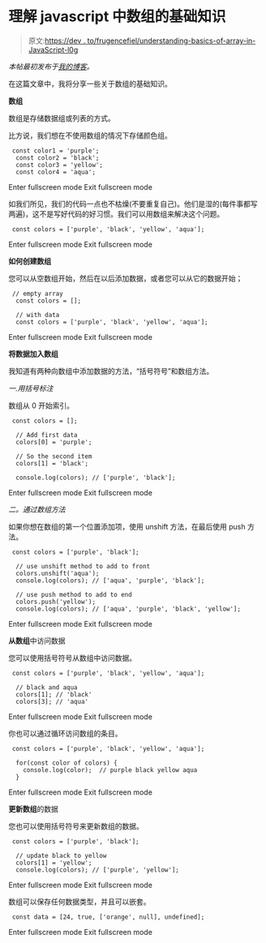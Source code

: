 # 理解 javascript 中数组的基础知识

> 原文:[https://dev . to/frugencefiel/understanding-basics-of-array-in-JavaScript-l0g](https://dev.to/frugencefidel/understanding-basics-of-array-in-javascript-l0g)

*本帖最初发布于[我的博客](http://frugencefidel.com/blog/understanding-basics-of-array-in-javascript)。*

在这篇文章中，我将分享一些关于数组的基础知识。

**数组**

数组是存储数据组或列表的方式。

比方说，我们想在不使用数组的情况下存储颜色组。

```
 const color1 = 'purple';
  const color2 = 'black';
  const color3 = 'yellow';
  const color4 = 'aqua'; 
```

Enter fullscreen mode Exit fullscreen mode

如我们所见，我们的代码一点也不枯燥(不要重复自己)。他们是湿的(每件事都写两遍)，这不是写好代码的好习惯。我们可以用数组来解决这个问题。

```
 const colors = ['purple', 'black', 'yellow', 'aqua']; 
```

Enter fullscreen mode Exit fullscreen mode

**如何创建数组**

您可以从空数组开始，然后在以后添加数据，或者您可以从它的数据开始；

```
 // empty array
  const colors = [];

  // with data
  const colors = ['purple', 'black', 'yellow', 'aqua']; 
```

Enter fullscreen mode Exit fullscreen mode

**将数据加入数组**

我知道有两种向数组中添加数据的方法，“括号符号”和数组方法。

*一.用括号标注*

数组从 0 开始索引。

```
 const colors = [];

  // Add first data
  colors[0] = 'purple';

  // So the second item
  colors[1] = 'black';

  console.log(colors); // ['purple', 'black']; 
```

Enter fullscreen mode Exit fullscreen mode

*二。通过数组方法*

如果你想在数组的第一个位置添加项，使用 unshift 方法，在最后使用 push 方法。

```
 const colors = ['purple', 'black'];

  // use unshift method to add to front
  colors.unshift('aqua');
  console.log(colors); // ['aqua', 'purple', 'black'];

  // use push method to add to end
  colors.push('yellow');
  console.log(colors); // ['aqua', 'purple', 'black', 'yellow']; 
```

Enter fullscreen mode Exit fullscreen mode

**从数组**中访问数据

您可以使用括号符号从数组中访问数据。

```
 const colors = ['purple', 'black', 'yellow', 'aqua'];

  // black and aqua
  colors[1]; // 'black'
  colors[3]; // 'aqua' 
```

Enter fullscreen mode Exit fullscreen mode

你也可以通过循环访问数组的条目。

```
 const colors = ['purple', 'black', 'yellow', 'aqua'];

  for(const color of colors) {
    console.log(color);  // purple black yellow aqua
  } 
```

Enter fullscreen mode Exit fullscreen mode

**更新数组**的数据

您也可以使用括号符号来更新数组的数据。

```
 const colors = ['purple', 'black'];

  // update black to yellow
  colors[1] = 'yellow';
  console.log(colors); // ['purple', 'yellow']; 
```

Enter fullscreen mode Exit fullscreen mode

数组可以保存任何数据类型，并且可以嵌套。

```
 const data = [24, true, ['orange', null], undefined]; 
```

Enter fullscreen mode Exit fullscreen mode